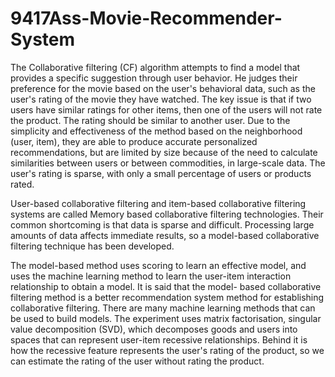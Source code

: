# 9417Ass-Movie-Recommender-System

The Collaborative filtering (CF) algorithm attempts to find a model that provides a specific suggestion through user behavior. He judges their preference for the movie based on the user's behavioral data, such as the user's rating of the movie they have watched. The key issue is that if two users have similar ratings for other items, then one of the users will not rate the product. The rating should be similar to another user. Due to the simplicity and effectiveness of the method based on the neighborhood (user, item), they are able to produce accurate personalized recommendations, but are limited by size because of the need to calculate similarities between users or between commodities, in large-scale data. The user's rating is sparse, with only a small percentage of users or products rated.

User-based collaborative filtering and item-based collaborative filtering systems are called Memory based collaborative filtering technologies. Their common shortcoming is that data is sparse and difficult. Processing large amounts of data affects immediate results, so a model-based collaborative filtering technique has been developed.

The model-based method uses scoring to learn an effective model, and uses the machine learning method to learn the user-item interaction relationship to obtain a model. It is said that the model- based collaborative filtering method is a better recommendation system method for establishing collaborative filtering. There are many machine learning methods that can be used to build models. The experiment uses matrix factorisation, singular value decomposition (SVD), which decomposes goods and users into spaces that can represent user-item recessive relationships. Behind it is how the recessive feature represents the user's rating of the product, so we can estimate the rating of the user without rating the product.
